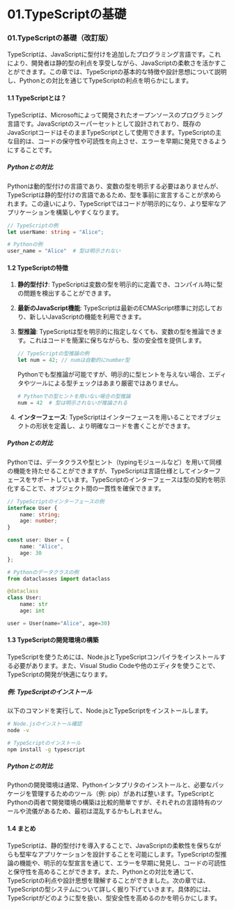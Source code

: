 # 01.TypeScriptの基礎

### 01.TypeScriptの基礎（改訂版）

TypeScriptは、JavaScriptに型付けを追加したプログラミング言語です。これにより、開発者は静的型の利点を享受しながら、JavaScriptの柔軟さを活かすことができます。この章では、TypeScriptの基本的な特徴や設計思想について説明し、Pythonとの対比を通じてTypeScriptの利点を明らかにします。

#### 1.1 TypeScriptとは？

TypeScriptは、Microsoftによって開発されたオープンソースのプログラミング言語です。JavaScriptのスーパーセットとして設計されており、既存のJavaScriptコードはそのままTypeScriptとして使用できます。TypeScriptの主な目的は、コードの保守性や可読性を向上させ、エラーを早期に発見できるようにすることです。

##### Pythonとの対比
Pythonは動的型付けの言語であり、変数の型を明示する必要はありませんが、TypeScriptは静的型付けの言語であるため、型を事前に宣言することが求められます。この違いにより、TypeScriptではコードが明示的になり、より堅牢なアプリケーションを構築しやすくなります。

```typescript
// TypeScriptの例
let userName: string = "Alice";
```

```python
# Pythonの例
user_name = "Alice"  # 型は明示されない
```

#### 1.2 TypeScriptの特徴

1. **静的型付け**: TypeScriptは変数の型を明示的に定義でき、コンパイル時に型の問題を検出することができます。
2. **最新のJavaScript機能**: TypeScriptは最新のECMAScript標準に対応しており、新しいJavaScriptの機能を利用できます。
3. **型推論**: TypeScriptは型を明示的に指定しなくても、変数の型を推論できます。これはコードを簡潔に保ちながらも、型の安全性を提供します。

    ```typescript
    // TypeScriptの型推論の例
    let num = 42; // numは自動的にnumber型
    ```

    Pythonでも型推論が可能ですが、明示的に型ヒントを与えない場合、エディタやツールによる型チェックはあまり厳密ではありません。

    ```python
    # Pythonでの型ヒントを用いない場合の型推論
    num = 42  # 型は明示されないが推論される
    ```

4. **インターフェース**: TypeScriptはインターフェースを用いることでオブジェクトの形状を定義し、より明確なコードを書くことができます。

##### Pythonとの対比
Pythonでは、データクラスや型ヒント（typingモジュールなど）を用いて同様の機能を持たせることができますが、TypeScriptは言語仕様としてインターフェースをサポートしています。TypeScriptのインターフェースは型の契約を明示化することで、オブジェクト間の一貫性を確保できます。

```typescript
// TypeScriptのインターフェースの例
interface User {
    name: string;
    age: number;
}

const user: User = {
    name: "Alice",
    age: 30
};
```

```python
# Pythonのデータクラスの例
from dataclasses import dataclass

@dataclass
class User:
    name: str
    age: int

user = User(name="Alice", age=30)
```

#### 1.3 TypeScriptの開発環境の構築

TypeScriptを使うためには、Node.jsとTypeScriptコンパイラをインストールする必要があります。また、Visual Studio Codeや他のエディタを使うことで、TypeScriptの開発が快適になります。

##### 例: TypeScriptのインストール

以下のコマンドを実行して、Node.jsとTypeScriptをインストールします。

```bash
# Node.jsのインストール確認
node -v

# TypeScriptのインストール
npm install -g typescript
```

##### Pythonとの対比
Pythonの開発環境は通常、Pythonインタプリタのインストールと、必要なパッケージを管理するためのツール（例: pip）があれば整います。TypeScriptとPythonの両者で開発環境の構築は比較的簡単ですが、それぞれの言語特有のツールや流儀があるため、最初は混乱するかもしれません。

#### 1.4 まとめ

TypeScriptは、静的型付けを導入することで、JavaScriptの柔軟性を保ちながらも堅牢なアプリケーションを設計することを可能にします。TypeScriptの型推論の機能や、明示的な型宣言を通じて、エラーを早期に発見し、コードの可読性と保守性を高めることができます。また、Pythonとの対比を通じて、TypeScriptの利点や設計思想を理解することができました。次の章では、TypeScriptの型システムについて詳しく掘り下げていきます。具体的には、TypeScriptがどのように型を扱い、型安全性を高めるのかを明らかにします。

